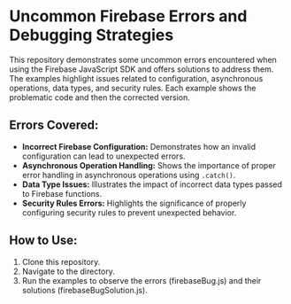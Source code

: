 # Uncommon Firebase Errors and Debugging Strategies
This repository demonstrates some uncommon errors encountered when using the Firebase JavaScript SDK and offers solutions to address them.  The examples highlight issues related to configuration, asynchronous operations, data types, and security rules. Each example shows the problematic code and then the corrected version.

## Errors Covered:
- **Incorrect Firebase Configuration:** Demonstrates how an invalid configuration can lead to unexpected errors.
- **Asynchronous Operation Handling:** Shows the importance of proper error handling in asynchronous operations using `.catch()`.
- **Data Type Issues:** Illustrates the impact of incorrect data types passed to Firebase functions.
- **Security Rules Errors:** Highlights the significance of properly configuring security rules to prevent unexpected behavior.

## How to Use:
1. Clone this repository.
2. Navigate to the directory.
3. Run the examples to observe the errors (firebaseBug.js) and their solutions (firebaseBugSolution.js).